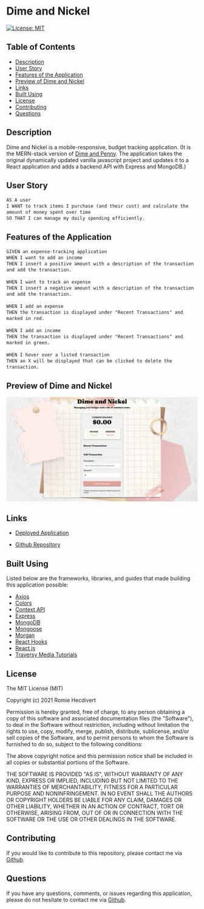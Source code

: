 # Dime and Nickel

[![License: MIT](https://img.shields.io/badge/License-MIT-yellow.svg)](https://opensource.org/licenses/MIT)

## Table of Contents

- [Description](#description)
- [User Story](#user-story)
- [Features of the Application](#features-of-the-application)
- [Preview of Dime and Nickel](#preview-of-dime-and-nickel)
- [Links](#links)
- [Built Using](#built-using)
- [License](#license)
- [Contributing](#contributing)
- [Questions](#questions)

## Description

Dime and Nickel is a mobile-responsive, budget tracking application. (It is the MERN-stack version of [Dime and Penny](https://github.com/rh9891/DimeAndPenny). The application takes the original dynamically updated vanilla javascript project and updates it to a React application and adds a backend API with Express and MongoDB.)

## User Story

```
AS A user
I WANT to track items I purchase (and their cost) and calculate the amount of money spent over time
SO THAT I can manage my daily spending efficiently.
```

## Features of the Application

```
GIVEN an expense-tracking application
WHEN I want to add an income
THEN I insert a positive amount with a description of the transaction and add the transaction.

WHEN I want to track an expense
THEN I insert a negative amount with a description of the transaction and add the transaction.

WHEN I add an expense
THEN the transaction is displayed under "Recent Transactions" and marked in red.

WHEN I add an income
THEN the transaction is displayed under "Recent Transactions" and marked in green.

WHEN I hover over a listed transaction
THEN an X will be displayed that can be clicked to delete the transaction.
```

## Preview of Dime and Nickel

![Dime and Nickel Landing Page](assets/images/dimeAndNickelLandingPage.png)

## Links

- [Deployed Application](https://dime-and-nickel.herokuapp.com)

- [Github Repository](https://github.com/rh9891/DimeAndNickel)

## Built Using

Listed below are the frameworks, libraries, and guides that made building this application possible:

- [Axios](https://www.npmjs.com/package/axios)
- [Colors](https://www.npmjs.com/package/colors)
- [Context API](https://reactjs.org/docs/context.html)
- [Express](https://expressjs.com/)
- [MongoDB](https://www.mongodb.com/what-is-mongodb)
- [Mongoose](https://mongoosejs.com/)
- [Morgan](https://www.npmjs.com/package/morgan)
- [React Hooks](https://reactjs.org/docs/hooks-intro.html)
- [React.js](https://reactjs.org/docs/getting-started.html)
- [Traversy Media Tutorials](https://www.traversymedia.com)

## License

The MIT License (MIT)

Copyright (c) 2021 Romie Hecdivert

Permission is hereby granted, free of charge, to any person obtaining a copy of this software and associated documentation files (the "Software"), to deal in the Software without restriction, including without limitation the rights to use, copy, modify, merge, publish, distribute, sublicense, and/or sell copies of the Software, and to permit persons to whom the Software is furnished to do so, subject to the following conditions:

The above copyright notice and this permission notice shall be included in all copies or substantial portions of the Software.

THE SOFTWARE IS PROVIDED "AS IS", WITHOUT WARRANTY OF ANY KIND, EXPRESS OR IMPLIED, INCLUDING BUT NOT LIMITED TO THE WARRANTIES OF MERCHANTABILITY, FITNESS FOR A PARTICULAR PURPOSE AND NONINFRINGEMENT. IN NO EVENT SHALL THE AUTHORS OR COPYRIGHT HOLDERS BE LIABLE FOR ANY CLAIM, DAMAGES OR OTHER LIABILITY, WHETHER IN AN ACTION OF CONTRACT, TORT OR OTHERWISE, ARISING FROM, OUT OF OR IN CONNECTION WITH THE SOFTWARE OR THE USE OR OTHER DEALINGS IN THE SOFTWARE.

## Contributing

If you would like to contribute to this repository, please contact me via [Github](https://github.com/rh9891).

## Questions

If you have any questions, comments, or issues regarding this application, please do not hesitate to contact me via [Github](https://github.com/rh9891).

